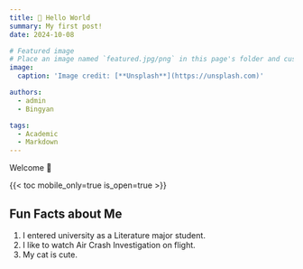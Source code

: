 ```yaml
---
title: 🎉 Hello World
summary: My first post!
date: 2024-10-08

# Featured image
# Place an image named `featured.jpg/png` in this page's folder and customize its options here.
image:
  caption: 'Image credit: [**Unsplash**](https://unsplash.com)'

authors:
  - admin
  - Bingyan

tags:
  - Academic
  - Markdown
---
```


Welcome 👋

{{< toc mobile_only=true is_open=true >}}

## Fun Facts about Me

1. I entered university as a Literature major student.
2. I like to watch Air Crash Investigation on flight.
3. My cat is cute.
